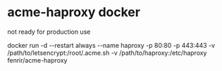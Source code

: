 # acme-haproxy docker
not ready for production use

docker run -d --restart always --name haproxy -p 80:80 -p 443:443 -v /path/to/letsencrypt:/root/.acme.sh -v /path/to/haproxy:/etc/haproxy fenrir/acme-haproxy
